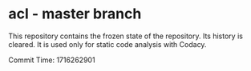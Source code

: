 # acl - master branch

This repository contains the frozen state of the repository.
Its history is cleared. It is used only for static code
analysis with Codacy.

Commit Time: 1716262901